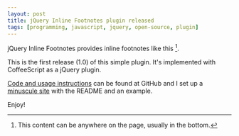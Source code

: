 ```yaml
---
layout: post
title: jQuery Inline Footnotes plugin released
tags: [programming, javascript, jquery, open-source, plugin]
---
```


jQuery Inline Footnotes provides inline footnotes like this [^hover].

This is the first release (1.0) of this simple plugin. It's implemented with CoffeeScript as a jQuery plugin.

[Code and usage instructions](https://github.com/vesan/jquery-inline-footnotes) can be found at GitHub and I set up a [minuscule site](http://vesavanska.com/jquery-inline-footnotes) with the README and an example.

Enjoy!

[^hover]: This content can be anywhere on the page, usually in the bottom.
